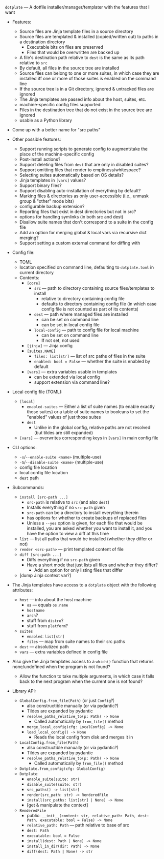 `dotplate` — A dotfile installer/manager/templater with the features that I
want

- Features:
    - Source files are Jinja template files in a source directory
    - Source files are templated & installed (copied/written out) to paths in a
      destination directory
        - Executable bits on files are preserved
        - Files that would be overwritten are backed up
    - A file's destination path relative to `dest` is the same as its path
      relative to `src`
    - By default, all files in the source tree are installed
    - Source files can belong to one or more suites, in which case they are
      installed iff one or more of those suites is enabled on the command line
    - If the source tree is in a Git directory, ignored & untracked files are ignored
    - The Jinja templates are passed info about the host, suites, etc.
    - machine-specific config files supported
    - Files in the destination tree that do not exist in the source tree are
      ignored
    - usable as a Python library

- Come up with a better name for "src paths"

- Other possible features:
    - Support running scripts to generate config to augment/take the place of
      the machine-specific config
    - Post-install actions?
    - Support deleting files from `dest` that are only in disabled suites?
    - Support omitting files that render to emptiness/whitespace?
    - Selecting suites automatically based on OS details?
    - Jinja templates in `[vars]` values?
    - Support binary files?
    - Support disabling auto-installation of everything by default?
    - Marking files & directories as only user-accessible (i.e., unmask group &
      "other" mode bits)
    - configurable backup extension?
    - Reporting files that exist in dest directories but not in src?
    - options for handling symlinks (in both src and dest)
    - Disallow suite names that don't correspond to a suite in the config file
    - Add an option for merging global & local vars via recursive dict merging?
    - Support setting a custom external command for diffing with

- Config file:
    - TOML
    - location specified on command line, defaulting to `dotplate.toml` in
      current directory
    - Contents:
        - `[core]`
            - `src` — path to directory containing source files/templates to
              install
                - relative to directory containing config file
                - defaults to directory containing config file (in which case
                  config file is not counted as part of its contents)
            - `dest` — path where managed files are installed
                - can be set on command line
                - can be set in local config file
            - `local-config` — path to config file for local machine
                - can be set on command line
                - If not set, not used
        - `[jinja]` — Jinja config
        - `[suites.NAME]`
            - `files: list[str]` — list of src paths of files in the suite
            - `enabled: bool = False` — whether the suite is enabled by default
        - `[vars]` — extra variables usable in templates
            - can be extended via local config
            - support extension via command line?

- Local config file (TOML):
    - `[local]`
        - `enabled-suites` — Either a list of suite names (to enable exactly
          those suites) or a table of suite names to booleans to set the
          "enabled" values of just those suites
        - `dest`
            - Unlike in the global config, relative paths are not resolved (but
              tildes are still expanded)
    - `[vars]` — overwrites corresponding keys in `[vars]` in main config file

- CLI options:
    - `-s`/`--enable-suite <name>` (multiple-use)
    - `-S`/`--disable-suite <name>` (multiple-use)
    - config file location
    - local config file location
    - `dest` path

- Subcommands:
    - `install [src-path ...]`
        - `src-path` is relative to `src` (and also `dest`)
        - Installs everything if no `src-path` given
        - `src-path` can be a directory to install everything therein
        - has options for whether to create backups of replaced files
        - Unless a `--yes` option is given, for each file that would be
          installed, you are asked whether you want to install it, and you have
          the option to view a diff at this time
    - `list` — list all paths that would be installed (whether they differ or
      not)
    - `render <src-path>` — print templated content of file
    - `diff [src-path ...]`
        - Diffs everything if no `src-path` given
        - Have a short mode that just lists all files and whether they differ?
            - Add an option for only listing files that differ
    - [dump Jinja context var?]

- The Jinja templates have access to a `dotplate` object with the following
  attributes:
    - `host` — info about the host machine
        - `os` — equals `os.name`
        - `hostname`
        - `arch`?
        - stuff from `distro`?
        - stuff from `platform`?
    - `suites`
        - `enabled`: `list[str]`
        - `files` — map from suite names to their src paths
    - `dest` — absolutized path
    - `vars` — extra variables defined in config file

- Also give the Jinja templates access to a `which()` function that returns
  none/undefined when the program is not found?
    - Allow the function to take multiple arguments, in which case it falls
      back to the next program when the current one is not found?

- Library API:
    - `GlobalConfig.from_file(Path)` (or just `Config`?)
        - also constructible manually (or via pydantic?)
        - Tildes are expanded by pydantic
        - `resolve_paths_relative_to(p: Path) -> None`
            - Called automatically by `from_file()` method
        - `merge_local_config(cfg: LocalConfig) -> None`
        - `load_local_config() -> None`
            - Reads the local config from disk and merges it in
    - `LocalConfig.from_file(Path)`
        - also constructible manually (or via pydantic?)
        - Tildes are expanded by pydantic
        - `resolve_paths_relative_to(p: Path) -> None`
            - Called automatically by `from_file()` method
    - `Dotplate.from_config(cfg: GlobalConfig)`
    - `Dotplate`:
        - `enable_suite(suite: str)`
        - `disable_suite(suite: str)`
        - `src_paths() -> list[str]`
        - `render(src_path: str) -> RenderedFile`
        - `install(src_paths: list[str] | None) -> None`
        - [get & manipulate the context]
    - `RenderedFile`
        - public: `__init__(content: str, relative_path: Path, dest: Path, executable: bool = False) -> None`
        - `relative_path: Path` — path relative to base of src
        - `dest: Path`
        - `executable: bool = False`
        - `install(dest: Path | None) -> None`
        - `install_in_dir(dir: Path) -> None`
        - `diff(dest: Path | None) -> str`
